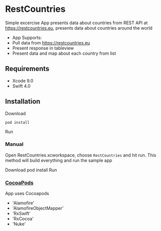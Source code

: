 # RestCountries

Simple excercise App
presents data about countries from REST API at https://restcountries.eu, presents data about countries around the world

* App Supports:
* Pull data from https://restcountries.eu
* Present response in tableview
* Present data and map about each country from list

## Requirements

* Xcode 9.0
* Swift 4.0

## Installation

Download
```
pod install
```
Run

### Manual

Open RestCountries.xcworkspace, choose `RestCountries` and hit run. This method will build everything and run the sample app

Download
pod install
Run

### [CocoaPods](https://guides.cocoapods.org/using/using-cocoapods.html)

App uses Cocoapods

* 'Alamofire'
* 'AlamofireObjectMapper'
* 'RxSwift'
* 'RxCocoa'
* 'Nuke'
